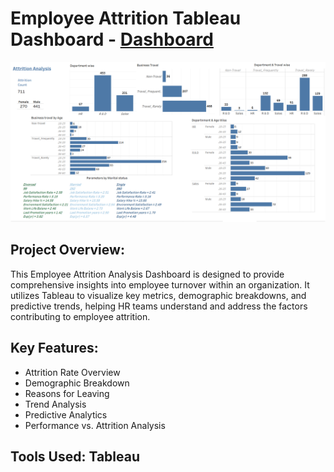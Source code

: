 # Employee Attrition Tableau Dashboard - [Dashboard](https://public.tableau.com/views/EmployeeAttritionAnalysisDashboard_17186491130160/AttritionDashboard?:language=en-US&publish=yes&:sid=&:display_count=n&:origin=viz_share_link)

![Employee attrition Dashboard](Attrition_Analysis.png)


## Project Overview:
This Employee Attrition Analysis Dashboard is designed to provide comprehensive insights into employee turnover within an organization. It utilizes Tableau to visualize key metrics, demographic breakdowns, and predictive trends, helping HR teams understand and address the factors contributing to employee attrition.

## Key Features:
- Attrition Rate Overview
- Demographic Breakdown
- Reasons for Leaving
- Trend Analysis
- Predictive Analytics
- Performance vs. Attrition Analysis

## Tools Used: Tableau

